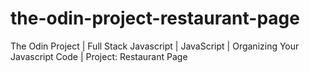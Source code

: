 # the-odin-project-restaurant-page
The Odin Project | Full Stack Javascript | JavaScript | Organizing Your Javascript Code | Project: Restaurant Page
